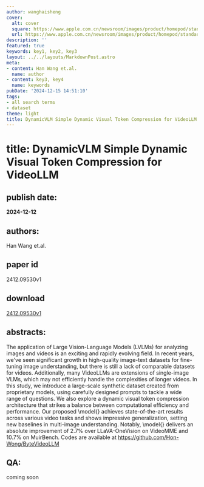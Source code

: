 ```yaml
---
author: wanghaisheng
cover:
  alt: cover
  square: https://www.apple.com.cn/newsroom/images/product/homepod/standard/Apple-HomePod-hero-230118_big.jpg.large_2x.jpg
  url: https://www.apple.com.cn/newsroom/images/product/homepod/standard/Apple-HomePod-hero-230118_big.jpg.large_2x.jpg
description: ''
featured: true
keywords: key1, key2, key3
layout: ../../layouts/MarkdownPost.astro
meta:
- content: Han Wang et.al.
  name: author
- content: key3, key4
  name: keywords
pubDate: '2024-12-15 14:51:10'
tags:
- all search terms
- dataset
theme: light
title: DynamicVLM Simple Dynamic Visual Token Compression for VideoLLM
---
```


# title: DynamicVLM Simple Dynamic Visual Token Compression for VideoLLM 
## publish date: 
**2024-12-12** 
## authors: 
  Han Wang et.al. 
## paper id
2412.09530v1
## download
[2412.09530v1](http://arxiv.org/abs/2412.09530v1)
## abstracts:
The application of Large Vision-Language Models (LVLMs) for analyzing images and videos is an exciting and rapidly evolving field. In recent years, we've seen significant growth in high-quality image-text datasets for fine-tuning image understanding, but there is still a lack of comparable datasets for videos. Additionally, many VideoLLMs are extensions of single-image VLMs, which may not efficiently handle the complexities of longer videos. In this study, we introduce a large-scale synthetic dataset created from proprietary models, using carefully designed prompts to tackle a wide range of questions. We also explore a dynamic visual token compression architecture that strikes a balance between computational efficiency and performance. Our proposed \model{} achieves state-of-the-art results across various video tasks and shows impressive generalization, setting new baselines in multi-image understanding. Notably, \model{} delivers an absolute improvement of 2.7\% over LLaVA-OneVision on VideoMME and 10.7\% on MuirBench. Codes are available at https://github.com/Hon-Wong/ByteVideoLLM
## QA:
coming soon
